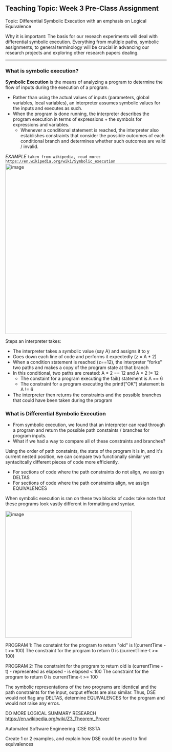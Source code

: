 ## Teaching Topic: Week 3 Pre-Class Assignment

Topic: Differential Symbolic Execution with an emphasis on Logical Equivalence

Why it is important: The basis for our reseach experiments will deal with differential symbolic execution. Everything from multiple paths, symbolic assignments, to general terminology will be crucial in advancing our research projects and exploring other research papers dealing.

---
### What is symbolic execution?
**Symbolic Execution** is the means of analyzing a program to determine the flow of inputs during the execution of a program.
- Rather than using the actual values of inputs (parameters, global variables, local variables), an interpreter assumes symbolic values for the inputs and executes as such.
- When the program is done running, the interpreter describes the program execution in terms of expressions + the symbols for expressions and variables. 
  - Whenever a conditional statement is reached, the interpreter also establishes constraints that consider the possible outcomes of each conditional branch and determines whether such outcomes are valid / invalid. 

*EXAMPLE*
`taken from wikipedia, read more: https://en.wikipedia.org/wiki/Symbolic_execution`
<img width="530" alt="image" src="https://user-images.githubusercontent.com/61306390/195430755-dd1a3eac-03ed-4aa7-8f48-dac30eb6c7b3.png">

Steps an interpreter takes:
- The interpreter takes a symbolic value (say A) and assigns it to y
- Goes down each line of code and performs it expectedly (z = A * 2)
- When a condition statement is reached (z==12), the interpreter "forks" two paths and makes a copy of the program state at that branch
- In this conditional, two paths are created: A * 2 == 12 and A * 2 != 12
  - The constaint for a program executing the fail() statement is A == 6
  - The constraint for a program executing the printf("OK") statement is A != 6
- The interpreter then returns the constraints and the possible branches that could have been taken during the program

### What is Differential Symbolic Execution
- From symbolic execution, we found that an interpreter can read through a program and return the possible path constaints / branches for program inputs. 
- What if we had a way to compare all of these constraints and branches?

Using the order of path constaints, the state of the program it is in, and it's current nested position, we can compare two functionally similar yet syntacitcally different pieces of code more efficiently. 
- For sections of code where the path constraints do not align, we assign DELTAS
- For sections of code where the path constraints align, we assign EQUIVALENCES

When symbolic execution is ran on these two blocks of code:
take note that these programs look vastly different in formatting and syntax.

<img width="395" alt="image" src="https://user-images.githubusercontent.com/61306390/195433311-7c570950-d7a4-40b7-8fb6-bedc6af51968.png">

PROGRAM 1:
The constaint for the program to return "old" is !(currentTime - t >= 100)
The constraint for the program to return 0 is (currentTime-t >= 100) 

PROGRAM 2:
The constraint for the program to return old is (currentTime - t) - represented as elapsed - is elapsed < 100
The constraint for the program to return 0 is currentTime-t >= 100 

The symbolic representations of the two programs are identical and the path constraints for the input, output effects are also similar. Thus, DSE would not flag any DELTAS, determine EQUIVALENCES for the program and would not raise any erros. 

DO MORE LOGICAL SUMMARY RESEARCH
https://en.wikipedia.org/wiki/Z3_Theorem_Prover


Automated Software Engineering
ICSE
ISSTA

Create 1 or 2 examples, and explain how DSE could be used to find equivalences
